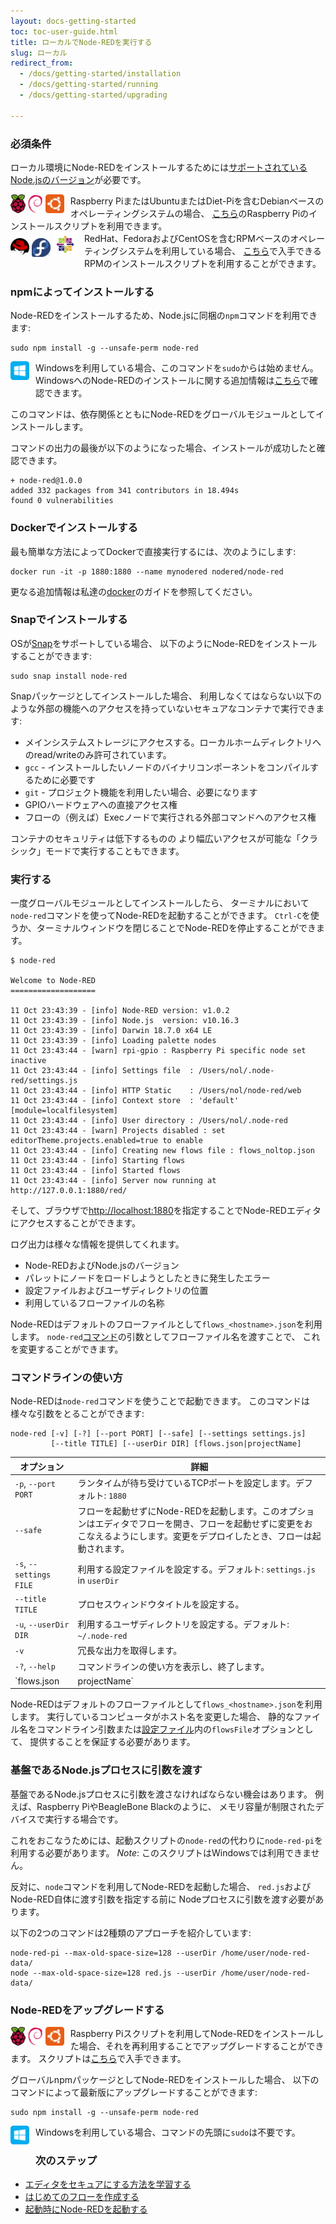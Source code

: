 ```yaml
---
layout: docs-getting-started
toc: toc-user-guide.html
title: ローカルでNode-REDを実行する
slug: ローカル
redirect_from:
  - /docs/getting-started/installation
  - /docs/getting-started/running
  - /docs/getting-started/upgrading

---
```


### 必須条件

ローカル環境にNode-REDをインストールするためには[サポートされているNode.jsのバージョン](/docs/faq/node-versions)が必要です。

<div class="doc-callout">
<div style="float: left; margin-right: 10px;"><img src="/images/logos/raspberrypi.svg" height="30">
<img src="/images/logos/debian.svg" height="30">
<img src="/images/logos/ubuntu.svg" height="30">
</div>
Raspberry PiまたはUbuntuまたはDiet-Piを含むDebianベースのオペレーティングシステムの場合、
<a href="raspberrypi">こちら</a>のRaspberry Piのインストールスクリプトを利用できます。
</div>

<div class="doc-callout">
<div style="float: left; margin-right: 10px;"><img src="/images/logos/redhat.svg" height="30">
<img src="/images/logos/fedora.svg" height="30">
<img src="/images/logos/centos.svg" height="40">
</div>
RedHat、FedoraおよびCentOSを含むRPMベースのオペレーティングシステムを利用している場合、
<a href="https://github.com/node-red/linux-installers">こちら</a>で入手できるRPMのインストールスクリプトを利用することができます。
</div>

### npmによってインストールする

Node-REDをインストールするため、Node.jsに同梱の`npm`コマンドを利用できます:

```
sudo npm install -g --unsafe-perm node-red
```

<div class="doc-callout">
<div style="float: left; margin-right: 10px; margin-bottom: 10px;">
<img src="/images/logos/windows.svg" height="30">
</div>
Windowsを利用している場合、このコマンドを<code>sudo</code>からは始めません。
WindowsへのNode-REDのインストールに関する追加情報は<a href="/docs/getting-started/windows">こちら</a>で確認できます。
</div>

このコマンドは、依存関係とともにNode-REDをグローバルモジュールとしてインストールします。

コマンドの出力の最後が以下のようになった場合、インストールが成功したと確認できます。

```
+ node-red@1.0.0
added 332 packages from 341 contributors in 18.494s
found 0 vulnerabilities
```

### Dockerでインストールする

最も簡単な方法によってDockerで直接実行するには、次のようにします:
```
docker run -it -p 1880:1880 --name mynodered nodered/node-red
```
更なる追加情報は私達の[docker](/docs/getting-started/docker)のガイドを参照してください。

### Snapでインストールする

OSが[Snap](https://snapcraft.io/docs/core/install)をサポートしている場合、
以下のようにNode-REDをインストールすることができます:

```
sudo snap install node-red
```

Snapパッケージとしてインストールした場合、
利用しなくてはならない以下のような外部の機能へのアクセスを持っていないセキュアなコンテナで実行できます:

 - メインシステムストレージにアクセスする。ローカルホームディレクトリへのread/writeのみ許可されています。
 - `gcc` - インストールしたいノードのバイナリコンポーネントをコンパイルするために必要です
 - `git` - プロジェクト機能を利用したい場合、必要になります
 - GPIOハードウェアへの直接アクセス権
 - フローの（例えば）Execノードで実行される外部コマンドへのアクセス権

コンテナのセキュリティは低下するものの
より幅広いアクセスが可能な「クラシック」モードで実行することもできます。

### 実行する

一度グローバルモジュールとしてインストールしたら、
ターミナルにおいて`node-red`コマンドを使ってNode-REDを起動することができます。
`Ctrl-C`を使うか、ターミナルウィンドウを閉じることでNode-REDを停止することができます。

```
$ node-red

Welcome to Node-RED
===================

11 Oct 23:43:39 - [info] Node-RED version: v1.0.2
11 Oct 23:43:39 - [info] Node.js  version: v10.16.3
11 Oct 23:43:39 - [info] Darwin 18.7.0 x64 LE
11 Oct 23:43:39 - [info] Loading palette nodes
11 Oct 23:43:44 - [warn] rpi-gpio : Raspberry Pi specific node set inactive
11 Oct 23:43:44 - [info] Settings file  : /Users/nol/.node-red/settings.js
11 Oct 23:43:44 - [info] HTTP Static    : /Users/nol/node-red/web
11 Oct 23:43:44 - [info] Context store  : 'default' [module=localfilesystem]
11 Oct 23:43:44 - [info] User directory : /Users/nol/.node-red
11 Oct 23:43:44 - [warn] Projects disabled : set editorTheme.projects.enabled=true to enable
11 Oct 23:43:44 - [info] Creating new flows file : flows_noltop.json
11 Oct 23:43:44 - [info] Starting flows
11 Oct 23:43:44 - [info] Started flows
11 Oct 23:43:44 - [info] Server now running at http://127.0.0.1:1880/red/
```

そして、ブラウザで<http://localhost:1880>を指定することでNode-REDエディタにアクセスすることができます。

ログ出力は様々な情報を提供してくれます。

 - Node-REDおよびNode.jsのバージョン
 - パレットにノードをロードしようとしたときに発生したエラー
 - 設定ファイルおよびユーザディレクトリの位置
 - 利用しているフローファイルの名称

Node-REDはデフォルトのフローファイルとして`flows_<hostname>.json`を利用します。
`node-red`[コマンド](/docs/getting-started/local#command-line-usage)の引数としてフローファイル名を渡すことで、
これを変更することができます。

### コマンドラインの使い方

Node-REDは`node-red`コマンドを使うことで起動できます。
このコマンドは様々な引数をとることができます:

```
node-red [-v] [-?] [--port PORT] [--safe] [--settings settings.js]
         [--title TITLE] [--userDir DIR] [flows.json|projectName]
```


オプション                  | 詳細     |
------------------------|-----------------|
`-p`, `--port PORT`     | ランタイムが待ち受けているTCPポートを設定します。デフォルト: `1880` |
`--safe`                | フローを起動せずにNode-REDを起動します。このオプションはエディタでフローを開き、フローを起動せずに変更をおこなえるようにします。変更をデプロイしたとき、フローは起動されます。 |
`-s`, `--settings FILE` | 利用する設定ファイルを設定する。デフォルト: `settings.js` in `userDir` |
`--title TITLE`         | プロセスウィンドウタイトルを設定する。 |
`-u`, `--userDir DIR`   | 利用するユーザディレクトリを設定する。デフォルト: `~/.node-red` |
`-v`                    | 冗長な出力を取得します。 |
`-?`, `--help`          | コマンドラインの使い方を表示し、終了します。 |
`flows.json|projectName`| プロジェクト機能を有効にしていない場合、作業したいフローファイルをこのオプションで指定します。プロジェクト機能が有効な場合、どのプロジェクトを利用するのかを指定します。 |


Node-REDはデフォルトのフローファイルとして`flows_<hostname>.json`を利用します。
実行しているコンピュータがホスト名を変更した場合、
静的なファイル名をコマンドライン引数または[設定ファイル](/docs/user-guide/runtime/settings-file)内の`flowsFile`オプションとして、
提供することを保証する必要があります。

### 基盤であるNode.jsプロセスに引数を渡す

基盤であるNode.jsプロセスに引数を渡さなければならない機会はあります。
例えば、Raspberry PiやBeagleBone Blackのように、
メモリ容量が制限されたデバイスで実行する場合です。

これをおこなうためには、起動スクリプトの`node-red`の代わりに`node-red-pi`を利用する必要があります。
_Note_: このスクリプトはWindowsでは利用できません。

反対に、`node`コマンドを利用してNode-REDを起動した場合、
`red.js`およびNode-RED自体に渡す引数を指定する前に
Nodeプロセスに引数を渡す必要があります。

以下の2つのコマンドは2種類のアプローチを紹介しています:

    node-red-pi --max-old-space-size=128 --userDir /home/user/node-red-data/
    node --max-old-space-size=128 red.js --userDir /home/user/node-red-data/

### Node-REDをアップグレードする

<div class="doc-callout">
<div style="float: left; margin-right: 10px;"><img src="/images/logos/raspberrypi.svg" height="30">
<img src="/images/logos/debian.svg" height="30">
<img src="/images/logos/ubuntu.svg" height="30">
</div>
Raspberry Piスクリプトを利用してNode-REDをインストールした場合、それを再利用することでアップグレードすることができます。
スクリプトは<a href="/docs/hardware/raspberrypi">こちら</a>で入手できます。</div>

グローバルnpmパッケージとしてNode-REDをインストールした場合、
以下のコマンドによって最新版にアップグレードすることができます:

```
sudo npm install -g --unsafe-perm node-red
```

<div class="doc-callout">
<div style="float: left; margin-right: 10px; margin-bottom: 10px;">
<img src="/images/logos/windows.svg" height="30">
</div>
Windowsを利用している場合、コマンドの先頭に<code>sudo</code>は不要です。
</div>




### 次のステップ

 - [エディタをセキュアにする方法を学習する](/docs/user-guide/runtime/securing-node-red)
 - [はじめてのフローを作成する](/docs/tutorials/first-flow)
 - [起動時にNode-REDを起動する](/docs/faq/starting-node-red-on-boot)
